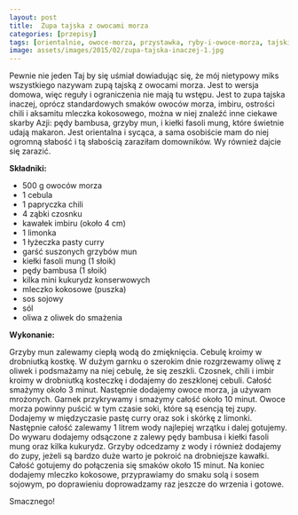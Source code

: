 ```yaml
---
layout: post
title:  Zupa tajska z owocami morza
categories: [przepisy]
tags: [orientalnie, owoce-morza, przystawka, ryby-i-owoce-morza, tajskie, zupa, zupy, polecam]
image: assets/images/2015/02/zupa-tajska-inaczej-1.jpg
---
```

Pewnie nie jeden Taj by się uśmiał dowiadując się, że mój nietypowy miks wszystkiego nazywam zupą tajską z owocami morza. Jest to wersja domowa, więc reguły i ograniczenia nie mają tu wstępu. Jest to zupa tajska inaczej, oprócz standardowych smaków owoców morza, imbiru, ostrości chili i aksamitu mleczka kokosowego, można w niej znaleźć inne ciekawe skarby Azji: pędy bambusa, grzyby mun, i kiełki fasoli mung, które świetnie udają makaron. Jest orientalna i sycąca, a sama osobiście mam do niej ogromną słabość i tą słabością zaraziłam domowników. Wy również dajcie się zarazić.

**Składniki:**
* 500 g owoców morza
* 1 cebula
* 1 papryczka chili
* 4 ząbki czosnku
* kawałek imbiru (około 4 cm)
* 1 limonka
* 1 łyżeczka pasty curry
* garść suszonych grzybów mun
* kiełki fasoli mung (1 słoik)
* pędy bambusa (1 słoik)
* kilka mini kukurydz konserwowych
* mleczko kokosowe (puszka)
* sos sojowy
* sól
* oliwa z oliwek do smażenia

**Wykonanie:**

Grzyby mun zalewamy ciepłą wodą do zmięknięcia. Cebulę kroimy w drobniutką kostkę. W dużym garnku o szerokim dnie rozgrzewamy oliwę z oliwek i podsmażamy na niej cebulę, że się zeszkli. Czosnek, chili i imbir kroimy w drobniutką kosteczkę i dodajemy do zeszklonej cebuli. Całość smażymy około 3 minut. Następnie dodajemy owoce morza, ja używam mrożonych. Garnek przykrywamy i smażymy całość około 10 minut. Owoce morza powinny puścić w tym czasie soki, które są esencją tej zupy. Dodajemy w międzyczasie pastę curry oraz sok i skórkę z limonki. Następnie całość zalewamy 1 litrem wody najlepiej wrzątku i dalej gotujemy. Do wywaru dodajemy odsączone z zalewy pędy bambusa i kiełki fasoli mung oraz kilka kukurydz. Grzyby odcedzamy z wody i również dodajemy do zupy, jeżeli są bardzo duże warto je pokroić na drobniejsze kawałki. Całość gotujemy do połączenia się smaków około 15 minut. Na koniec dodajemy mleczko kokosowe, przyprawiamy do smaku solą i sosem sojowym, po doprawieniu doprowadzamy raz jeszcze do wrzenia i gotowe.

Smacznego!
